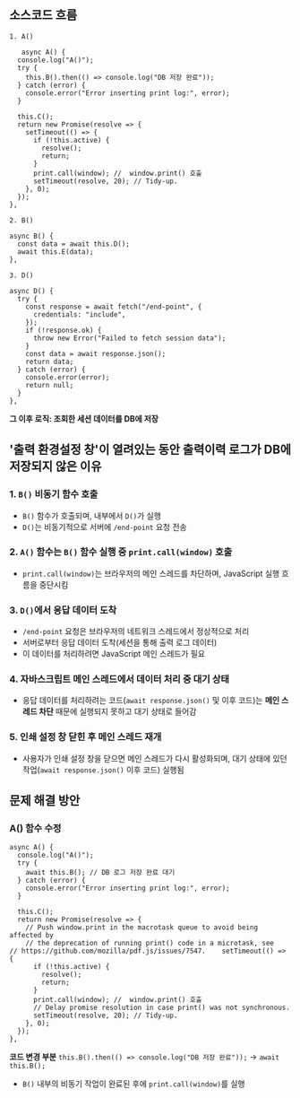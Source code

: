 

## 소스코드 흐름
```
1. A()
   
   async A() {  
  console.log("A()");  
  try {  
    this.B().then(() => console.log("DB 저장 완료"));  
  } catch (error) {  
    console.error("Error inserting print log:", error);  
  }  
  
  this.C();  
  return new Promise(resolve => {  
    setTimeout(() => {  
      if (!this.active) {  
        resolve();  
        return;  
      }  
      print.call(window); //  window.print() 호출  
      setTimeout(resolve, 20); // Tidy-up.  
    }, 0);  
  });  
},
``` 

```
2. B()

async B() {  
  const data = await this.D();  
  await this.E(data);  
},
```

```
3. D()

async D() {  
  try {  
    const response = await fetch("/end-point", {  
      credentials: "include",  
    });  
    if (!response.ok) {  
      throw new Error("Failed to fetch session data");  
    }  
    const data = await response.json();  
    return data;  
  } catch (error) {  
    console.error(error);  
    return null;  
  }  
},
```

**그 이후 로직: 조회한 세션 데이터를 DB에 저장**

## '출력 환경설정 창'이 열려있는 동안 출력이력 로그가 DB에 저장되지 않은 이유 

### 1. `B()` 비동기 함수 호출

- `B()` 함수가 호출되며, 내부에서 `D()`가 실행
- `D()`는 비동기적으로 서버에 `/end-point` 요청 전송
  
### 2. `A()` 함수는 `B()` 함수 실행 중 `print.call(window)` 호출

- `print.call(window)`는 브라우저의 메인 스레드를 차단하며, JavaScript 실행 흐름을 중단시킴

### 3. `D()`에서 응답 데이터 도착

- `/end-point` 요청은 브라우저의 네트워크 스레드에서 정상적으로 처리
- 서버로부터 응답 데이터 도착(세션을 통해 출력 로그 데이터)
- 이 데이터를 처리하려면 JavaScript 메인 스레드가 필요

### 4. 자바스크립트 메인 스레드에서 데이터 처리 중 대기 상태

- 응답 데이터를 처리하려는 코드(`await response.json()` 및 이후 코드)는 **메인 스레드 차단** 때문에 실행되지 못하고 대기 상태로 들어감

### 5. 인쇄 설정 창 닫힌 후 메인 스레드 재개

- 사용자가 인쇄 설정 창을 닫으면 메인 스레드가 다시 활성화되며, 대기 상태에 있던 작업(`await response.json()` 이후 코드) 실행됨


## 문제 해결 방안

### A() 함수 수정

```
async A() {  
  console.log("A()");  
  try {  
    await this.B(); // DB 로그 저장 완료 대기  
  } catch (error) {  
    console.error("Error inserting print log:", error);  
  }  
  
  this.C();  
  return new Promise(resolve => {  
    // Push window.print in the macrotask queue to avoid being affected by  
    // the deprecation of running print() code in a microtask, see    // https://github.com/mozilla/pdf.js/issues/7547.    setTimeout(() => {  
      if (!this.active) {  
        resolve();  
        return;  
      }  
      print.call(window); //  window.print() 호출  
      // Delay promise resolution in case print() was not synchronous.  
      setTimeout(resolve, 20); // Tidy-up.  
    }, 0);  
  });  
},
```

**코드 변경 부분**
`this.B().then(() => console.log("DB 저장 완료"));`
-> 
`await this.B();`

- `B()` 내부의 비동기 작업이 완료된 후에 `print.call(window)`를 실행
